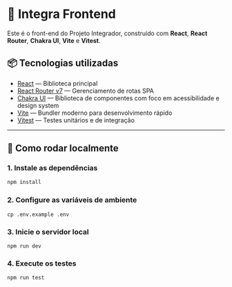 # 🧩 Integra Frontend

Este é o front-end do Projeto Integrador, construído com **React**, **React Router**, **Chakra UI**, **Vite** e **Vitest**.

## 📦 Tecnologias utilizadas

- [React](https://react.dev/) — Biblioteca principal
- [React Router v7](https://reactrouter.com/en/main) — Gerenciamento de rotas SPA
- [Chakra UI](https://chakra-ui.com/) — Biblioteca de componentes com foco em acessibilidade e design system
- [Vite](https://vitejs.dev/) — Bundler moderno para desenvolvimento rápido
- [Vitest](https://vitest.dev/) — Testes unitários e de integração

---

## 🚀 Como rodar localmente

### 1. Instale as dependências

```bash
npm install
```

### 2. Configure as variáveis de ambiente

```
cp .env.example .env
```

### 3. Inicie o servidor local

```
npm run dev
```

### 4. Execute os testes

```
npm run test
```

